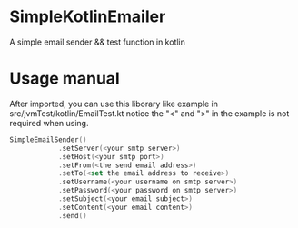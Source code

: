 # SimpleKotlinEmailer
A simple email sender &amp;&amp; test function in kotlin
# Usage manual
After imported, you can use this liborary like example in src/jvmTest/kotlin/EmailTest.kt
notice the "<" and ">" in the example is not required when using.

```kotlin
SimpleEmailSender()
            .setServer(<your smtp server>)
            .setHost(<your smtp port>)
            .setFrom(<the send email address>)
            .setTo(<set the email address to receive>)
            .setUsername(<your username on smtp server>)
            .setPassword(<your password on smtp server>)
            .setSubject(<your email subject>)
            .setContent(<your email content>)
            .send()
```
